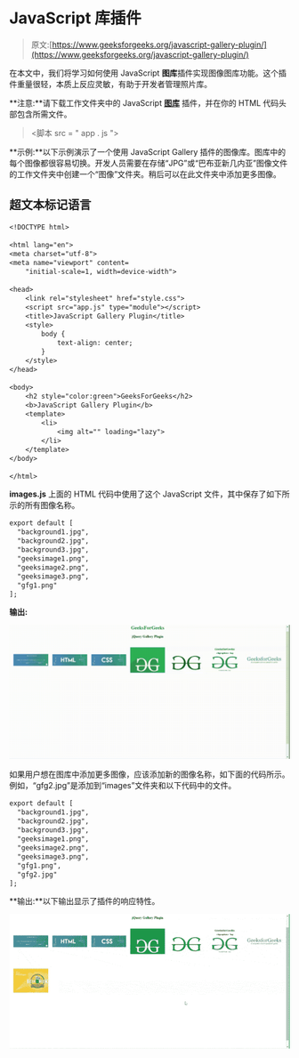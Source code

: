 # JavaScript 库插件

> 原文:[https://www.geeksforgeeks.org/javascript-gallery-plugin/](https://www.geeksforgeeks.org/javascript-gallery-plugin/)

在本文中，我们将学习如何使用 JavaScript **图库**插件实现图像图库功能。这个插件重量很轻，本质上反应灵敏，有助于开发者管理照片库。

**注意:**请下载工作文件夹中的 JavaScript [**图库**](https://github.com/bendc/gallery) 插件，并在你的 HTML 代码头部包含所需文件。

> <link href="”style.css”" rel="”stylesheet”" type="”text/css”/">
> <脚本 src = " app . js "></脚本>

**示例:**以下示例演示了一个使用 JavaScript Gallery 插件的图像库。图库中的每个图像都很容易切换。开发人员需要在存储“JPG”或“巴布亚新几内亚”图像文件的工作文件夹中创建一个“图像”文件夹。稍后可以在此文件夹中添加更多图像。

## 超文本标记语言

```
<!DOCTYPE html>

<html lang="en">
<meta charset="utf-8">
<meta name="viewport" content=
    "initial-scale=1, width=device-width">

<head>
    <link rel="stylesheet" href="style.css">
    <script src="app.js" type="module"></script>
    <title>JavaScript Gallery Plugin</title>
    <style>
        body {
            text-align: center;
        }
    </style>
</head>

<body>
    <h2 style="color:green">GeeksForGeeks</h2>
    <b>JavaScript Gallery Plugin</b>
    <template>
        <li>
            <img alt="" loading="lazy">
        </li>
    </template>
</body>

</html>
```

**images.js** 上面的 HTML 代码中使用了这个 JavaScript 文件，其中保存了如下所示的所有图像名称。

```
export default [
  "background1.jpg",
  "background2.jpg",
  "background3.jpg",
  "geeksimage1.png",
  "geeksimage2.png",
  "geeksimage3.png",
  "gfg1.png" 
];
```

**输出:**

![](img/66592f7034fdb8575bf47b91c317be02.png)

如果用户想在图库中添加更多图像，应该添加新的图像名称，如下面的代码所示。例如，“gfg2.jpg”是添加到“images”文件夹和以下代码中的文件。

```
export default [
  "background1.jpg",
  "background2.jpg",
  "background3.jpg",
  "geeksimage1.png",
  "geeksimage2.png",
  "geeksimage3.png",
  "gfg1.png",
  "gfg2.jpg" 
];
```

**输出:**以下输出显示了插件的响应特性。

![responsive gallery output](img/e2bd2455f9b40ad2bdb3efc47c1344cf.png)